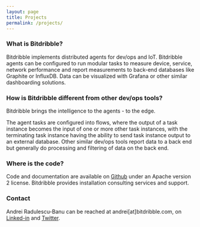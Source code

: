 ```yaml
---
layout: page
title: Projects
permalink: /projects/
---
```

### What is Bitdribble?

Bitdribble implements distributed agents for dev/ops and IoT. Bitdribble agents can be configured to run modular tasks to measure device, service, network performance and report measurements to back-end databases like Graphite or InfluxDB. Data can be visualized with Grafana or other similar dashboarding solutions.

### How is Bitdribble different from other dev/ops tools?
Bitdribble brings the intelligence to the agents - to the edge.

The agent tasks are configured into flows, where the output of a task instance becomes the input of one or more other task instances, with the terminating task instance having the ability to send task instance output to an external database. Other similar dev/ops tools report data to a back end but generally do processing and filtering of data on the back end. 

### Where is the code?
Code and documentation are available on [Github](https://github.com/Bitdribble) under an Apache version 2 license. Bitdribble provides installation consulting services and support.

### Contact
Andrei Radulescu-Banu can be reached at andrei[at]bitdribble.com, on [Linked-in](https://www.linkedin.com/in/andrei-radulescu-banu/) and [Twitter](https://twitter.com/bitdribble). 
